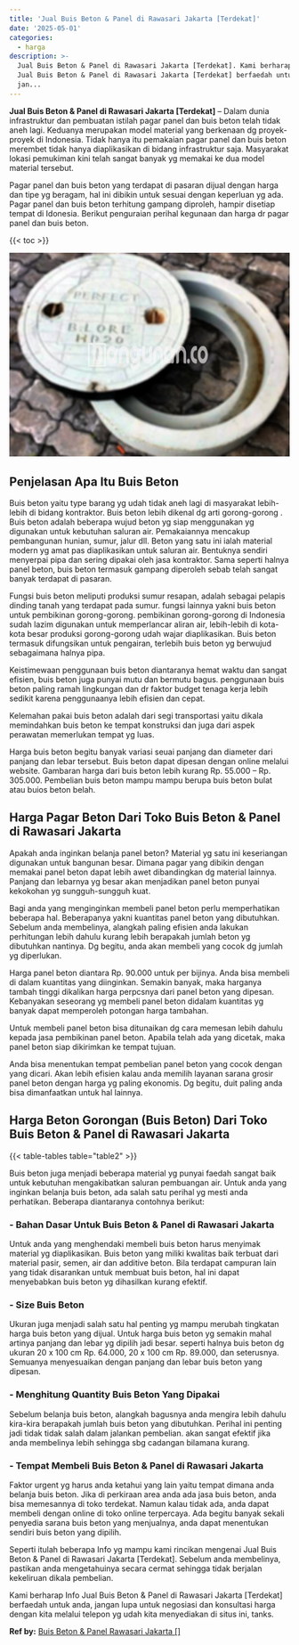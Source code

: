 ```yaml
---
title: 'Jual Buis Beton & Panel di Rawasari Jakarta [Terdekat]'
date: '2025-05-01'
categories:
  - harga
description: >-
  Jual Buis Beton & Panel di Rawasari Jakarta [Terdekat]. Kami berharap Info
  Jual Buis Beton & Panel di Rawasari Jakarta [Terdekat] berfaedah untuk anda,
  jan...
---
```


**Jual Buis Beton & Panel di Rawasari Jakarta \[Terdekat\]** – Dalam dunia infrastruktur dan pembuatan istilah pagar panel dan buis beton telah tidak aneh lagi. Keduanya merupakan model material yang berkenaan dg proyek-proyek di Indonesia. Tidak hanya itu pemakaian pagar panel dan buis beton merembet tidak hanya diaplikasikan di bidang infrastruktur saja. Masyarakat lokasi pemukiman kini telah sangat banyak yg memakai ke dua model material tersebut.

Pagar panel dan buis beton yang terdapat di pasaran dijual dengan harga dan tipe yg beragam, hal ini dibikin untuk sesuai dengan keperluan yg ada. Pagar panel dan buis beton terhitung gampang diproleh, hampir disetiap tempat di Idonesia. Berikut penguraian perihal kegunaan dan harga dr pagar panel dan buis beton.

{{< toc >}}

![Jual Buis Beton & Panel di Rawasari Jakarta [Terdekat]](/images/jual-panel-buis-beton-murah-65.png)

## Penjelasan Apa Itu Buis Beton

Buis beton yaitu type barang yg udah tidak aneh lagi di masyarakat lebih-lebih di bidang kontraktor. Buis beton lebih dikenal dg arti gorong-gorong . Buis beton adalah beberapa wujud beton yg siap menggunakan yg digunakan untuk kebutuhan saluran air. Pemakaiannya mencakup pembangunan hunian, sumur, jalur dll. Beton yang satu ini ialah material modern yg amat pas diaplikasikan untuk saluran air. Bentuknya sendiri menyerpai pipa dan sering dipakai oleh jasa kontraktor. Sama seperti halnya panel beton, buis beton termasuk gampang diperoleh sebab telah sangat banyak terdapat di pasaran.

Fungsi buis beton meliputi produksi sumur resapan, adalah sebagai pelapis dinding tanah yang terdapat pada sumur. fungsi lainnya yakni buis beton untuk pembikinan gorong-gorong. pembikinan gorong-gorong di Indonesia sudah lazim digunakan untuk memperlancar aliran air, lebih-lebih di kota-kota besar produksi gorong-gorong udah wajar diaplikasikan. Buis beton termasuk difungsikan untuk pengairan, terlebih buis beton yg berwujud sebagaimana halnya pipa.

Keistimewaan penggunaan buis beton diantaranya hemat waktu dan sangat efisien, buis beton juga punyai mutu dan bermutu bagus. penggunaan buis beton paling ramah lingkungan dan dr faktor budget tenaga kerja lebih sedikit karena penggunaanya lebih efisien dan cepat.

Kelemahan pakai buis beton adalah dari segi transportasi yaitu dikala memindahkan buis beton ke tempat konstruksi dan juga dari aspek perawatan memerlukan tempat yg luas.

Harga buis beton begitu banyak variasi seuai panjang dan diameter dari panjang dan lebar tersebut. Buis beton dapat dipesan dengan online melalui website. Gambaran harga dari buis beton lebih kurang Rp. 55.000 – Rp. 305.000. Pembelian buis beton mampu mampu berupa buis beton bulat atau buios beton belah.

## Harga Pagar Beton Dari Toko Buis Beton & Panel di Rawasari Jakarta

Apakah anda inginkan belanja panel beton? Material yg satu ini keseriangan digunakan untuk bangunan besar. Dimana pagar yang dibikin dengan memakai panel beton dapat lebih awet dibandingkan dg material lainnya. Panjang dan lebarnya yg besar akan menjadikan panel beton punyai kekokohan yg sungguh-sungguh kuat.

Bagi anda yang menginginkan membeli panel beton perlu memperhatikan beberapa hal. Beberapanya yakni kuantitas panel beton yang dibutuhkan. Sebelum anda membelinya, alangkah paling efisien anda lakukan perhitungan lebih dahulu kurang lebih berapakah jumlah beton yg dibutuhkan nantinya. Dg begitu, anda akan membeli yang cocok dg jumlah yg diperlukan.

Harga panel beton diantara Rp. 90.000 untuk per bijinya. Anda bisa membeli di dalam kuantitas yang diinginkan. Semakin banyak, maka harganya tambah tinggi dikalikan harga perpcsnya dari panel beton yang dipesan. Kebanyakan seseorang yg membeli panel beton didalam kuantitas yg banyak dapat memperoleh potongan harga tambahan.

Untuk membeli panel beton bisa ditunaikan dg cara memesan lebih dahulu kepada jasa pembikinan panel beton. Apabila telah ada yang dicetak, maka panel beton siap dikirimkan ke tempat tujuan.

Anda bisa menentukan tempat pembelian panel beton yang cocok dengan yang dicari. Akan lebih efisien kalau anda memilih layanan sarana grosir panel beton dengan harga yg paling ekonomis. Dg begitu, duit paling anda bisa dimanfaatkan untuk hal lainnya.

## Harga Beton Gorongan (Buis Beton) Dari Toko Buis Beton & Panel di Rawasari Jakarta

{{< table-tables table="table2" >}}

Buis beton juga menjadi beberapa material yg punyai faedah sangat baik untuk kebutuhan mengakibatkan saluran pembuangan air. Untuk anda yang inginkan belanja buis beton, ada salah satu perihal yg mesti anda perhatikan. Beberapa diantaranya contohnya berikut:

### \- Bahan Dasar Untuk Buis Beton & Panel di Rawasari Jakarta

Untuk anda yang menghendaki membeli buis beton harus menyimak material yg diaplikasikan. Buis beton yang miliki kwalitas baik terbuat dari material pasir, semen, air dan additive beton. Bila terdapat campuran lain yang tidak disarankan untuk membuat buis beton, hal ini dapat menyebabkan buis beton yg dihasilkan kurang efektif.

### \- Size Buis Beton

Ukuran juga menjadi salah satu hal penting yg mampu merubah tingkatan harga buis beton yang dijual. Untuk harga buis beton yg semakin mahal artinya panjang dan lebar yg dipilih jadi besar. seperti halnya buis beton dg ukuran 20 x 100 cm Rp. 64.000, 20 x 100 cm Rp. 89.000, dan seterusnya. Semuanya menyesuaikan dengan panjang dan lebar buis beton yang dipesan.

### \- Menghitung Quantity Buis Beton Yang Dipakai

Sebelum belanja buis beton, alangkah bagusnya anda mengira lebih dahulu kira-kira berapakah jumlah buis beton yang dibutuhkan. Perihal ini penting jadi tidak tidak salah dalam jalankan pembelian. akan sangat efektif jika anda membelinya lebih sehingga sbg cadangan bilamana kurang.

### \- Tempat Membeli Buis Beton & Panel di Rawasari Jakarta

Faktor urgent yg harus anda ketahui yang lain yaitu tempat dimana anda belanja buis beton. Jika di perkiraan area anda ada jasa buis beton, anda bisa memesannya di toko terdekat. Namun kalau tidak ada, anda dapat membeli dengan online di toko online terpercaya. Ada begitu banyak sekali penyedia sarana buis beton yang menjualnya, anda dapat menentukan sendiri buis beton yang dipilih.

Seperti itulah beberapa Info yg mampu kami rincikan mengenai Jual Buis Beton & Panel di Rawasari Jakarta \[Terdekat\]. Sebelum anda membelinya, pastikan anda mengetahuinya secara cermat sehingga tidak berjalan kekeliruan dikala pembelian.

Kami berharap Info Jual Buis Beton & Panel di Rawasari Jakarta \[Terdekat\] berfaedah untuk anda, jangan lupa untuk negosiasi dan konsultasi harga dengan kita melalui telepon yg udah kita menyediakan di situs ini, tanks.

**Ref by:** [Buis Beton & Panel Rawasari Jakarta []](https://id.wikipedia.org/wiki/Buis)
